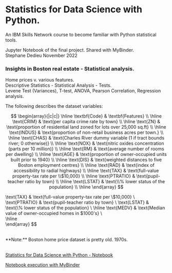 #  Statistics for Data Science with Python.

An IBM Skills Network course to become familiar with Python statistical tools. 

Jupyter Notebook of the final project. Shared with MyBinder.   
Stephane Dedieu  November 2022 


### **Insights in Boston real estate - Statistical analysis.**

Home prices v. various features. <br>
Descriptive Statistics - Statistical Analysis - Tests. <br>
Levene Test (Variances), T-test, ANOVA, Pearson Correlation, Regression analysis. <br>

The following describes the dataset variables:  <br>

$$
\begin{array}{|c|c|}
\hline
\textbf{Code} & \textbf{Features}  \\ 
\hline
\text{CRIM} & \text{per capita crime rate by town}  \\
\hline
\text{ZN} & \text{proportion of residential land zoned for lots over 25,000 sq.ft}  \\
\hline
\text{INDUS} & \text{proportion of non-retail business acres per town.}  \\
\hline
\text{CHAS} & \text{Charles River dummy variable (1 if tract bounds river; 0 otherwise)}  \\
\hline
\text{NOX} & \text{nitric oxides concentration (parts per 10 million)}  \\
\hline
\text{RM} & \text{average number of rooms per dwelling}  \\   
\hline
\text{AGE} & \text{proportion of owner-occupied units built prior to 1940}  \\   
\hline
\text{DIS} & \text{weighted distances to five Boston employment centres}  \\  
\hline
\text{RAD} & \text{index of accessibility to radial highways}  \\  
\hline
\text{TAX} & \text{full-value property-tax rate per \\$10,000}  \\ 
\hline
\text{PTRATIO} & \text{pupil-teacher ratio by town}  \\
\hline
\text{LSTAT} & \text{\\% lower status of the population}  \\
\hline
\end{array}
$$


\text{TAX} & \text{full-value property-tax rate per \\$10,000}  \\ 
\text{PTRATIO} & \text{pupil-teacher ratio by town}  \\ 
\text{LSTAT} & \text{\\% lower status of the population}  \\ 
\hline
\text{MEDV} & \text{Median value of owner-occupied homes in $1000's}  \\    
\hline  
\end{array}
$$

<br>
**Note:** Boston home price dataset is pretty old. 1970s. 

<br>
<br>

[Statistics for Data Science with Python - Notebook](https://github.com/DrStef/Statistics-for-Data-Science-with-Python/blob/main/Statistics_for_Data_Science_with_Python_Final_Project_SD_v04.ipynb)

[Notebook execution with MyBinder](https://mybinder.org/v2/gh/DrStef/Statistics-for-Data-Science-with-Python/d11fe9e83c812bedf726a8b5c3bb3cb95b0fa667?urlpath=lab%2Ftree%2FStatistics_for_Data_Science_with_Python_Final_Project_SD_v04.ipynb)

